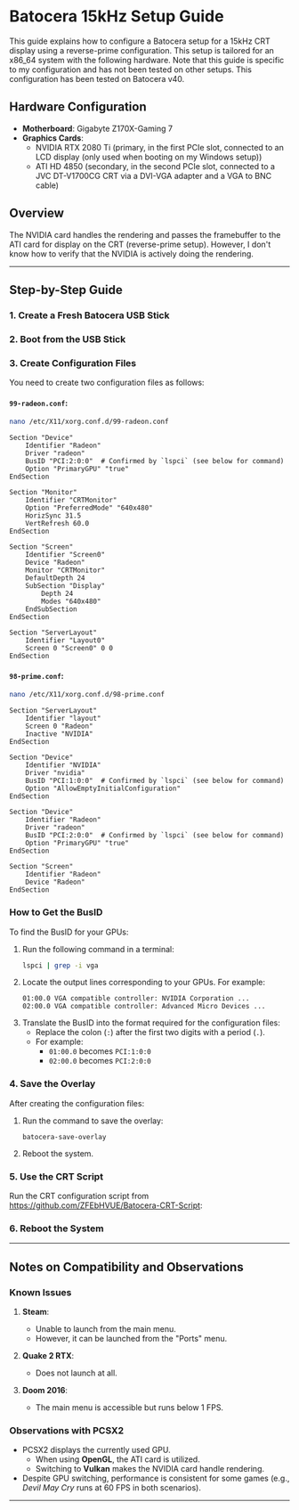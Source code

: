 # Batocera 15kHz Setup Guide

This guide explains how to configure a Batocera setup for a 15kHz CRT display using a reverse-prime configuration. This setup is tailored for an x86_64 system with the following hardware. Note that this guide is specific to my configuration and has not been tested on other setups. This configuration has been tested on Batocera v40.

## Hardware Configuration

- **Motherboard**: Gigabyte Z170X-Gaming 7
- **Graphics Cards**:
  - NVIDIA RTX 2080 Ti (primary, in the first PCIe slot, connected to an LCD display (only used when booting on my Windows setup))
  - ATI HD 4850 (secondary, in the second PCIe slot, connected to a JVC DT-V1700CG CRT via a DVI-VGA adapter and a VGA to BNC cable)

## Overview

The NVIDIA card handles the rendering and passes the framebuffer to the ATI card for display on the CRT (reverse-prime setup). However, I don't know how to verify that the NVIDIA is actively doing the rendering.

---

## Step-by-Step Guide

### 1. Create a Fresh Batocera USB Stick

### 2. Boot from the USB Stick

### 3. Create Configuration Files

You need to create two configuration files as follows:

#### `99-radeon.conf`:
```bash
nano /etc/X11/xorg.conf.d/99-radeon.conf
```
```plaintext
Section "Device"
    Identifier "Radeon"
    Driver "radeon"
    BusID "PCI:2:0:0"  # Confirmed by `lspci` (see below for command)
    Option "PrimaryGPU" "true"
EndSection

Section "Monitor"
    Identifier "CRTMonitor"
    Option "PreferredMode" "640x480"
    HorizSync 31.5
    VertRefresh 60.0
EndSection

Section "Screen"
    Identifier "Screen0"
    Device "Radeon"
    Monitor "CRTMonitor"
    DefaultDepth 24
    SubSection "Display"
        Depth 24
        Modes "640x480"
    EndSubSection
EndSection

Section "ServerLayout"
    Identifier "Layout0"
    Screen 0 "Screen0" 0 0
EndSection
```

#### `98-prime.conf`:
```bash
nano /etc/X11/xorg.conf.d/98-prime.conf
```
```plaintext
Section "ServerLayout"
    Identifier "layout"
    Screen 0 "Radeon"
    Inactive "NVIDIA"
EndSection

Section "Device"
    Identifier "NVIDIA"
    Driver "nvidia"
    BusID "PCI:1:0:0"  # Confirmed by `lspci` (see below for command)
    Option "AllowEmptyInitialConfiguration"
EndSection

Section "Device"
    Identifier "Radeon"
    Driver "radeon"
    BusID "PCI:2:0:0"  # Confirmed by `lspci` (see below for command)
    Option "PrimaryGPU" "true"
EndSection

Section "Screen"
    Identifier "Radeon"
    Device "Radeon"
EndSection
```

### How to Get the BusID

To find the BusID for your GPUs:
1. Run the following command in a terminal:
   ```bash
   lspci | grep -i vga
   ```
2. Locate the output lines corresponding to your GPUs. For example:
   ```plaintext
   01:00.0 VGA compatible controller: NVIDIA Corporation ...
   02:00.0 VGA compatible controller: Advanced Micro Devices ...
   ```
3. Translate the BusID into the format required for the configuration files:
   - Replace the colon (`:`) after the first two digits with a period (`.`).
   - For example:
     - `01:00.0` becomes `PCI:1:0:0`
     - `02:00.0` becomes `PCI:2:0:0`

### 4. Save the Overlay

After creating the configuration files:

1. Run the command to save the overlay:
   ```
   batocera-save-overlay
   ```

2. Reboot the system.

### 5. Use the CRT Script

Run the CRT configuration script from https://github.com/ZFEbHVUE/Batocera-CRT-Script:

### 6. Reboot the System

---

## Notes on Compatibility and Observations

### Known Issues

1. **Steam**:
   - Unable to launch from the main menu.
   - However, it can be launched from the "Ports" menu.

2. **Quake 2 RTX**:
   - Does not launch at all.

3. **Doom 2016**:
   - The main menu is accessible but runs below 1 FPS.

### Observations with PCSX2

- PCSX2 displays the currently used GPU.
  - When using **OpenGL**, the ATI card is utilized.
  - Switching to **Vulkan** makes the NVIDIA card handle rendering.
- Despite GPU switching, performance is consistent for some games (e.g., *Devil May Cry* runs at 60 FPS in both scenarios).

---
